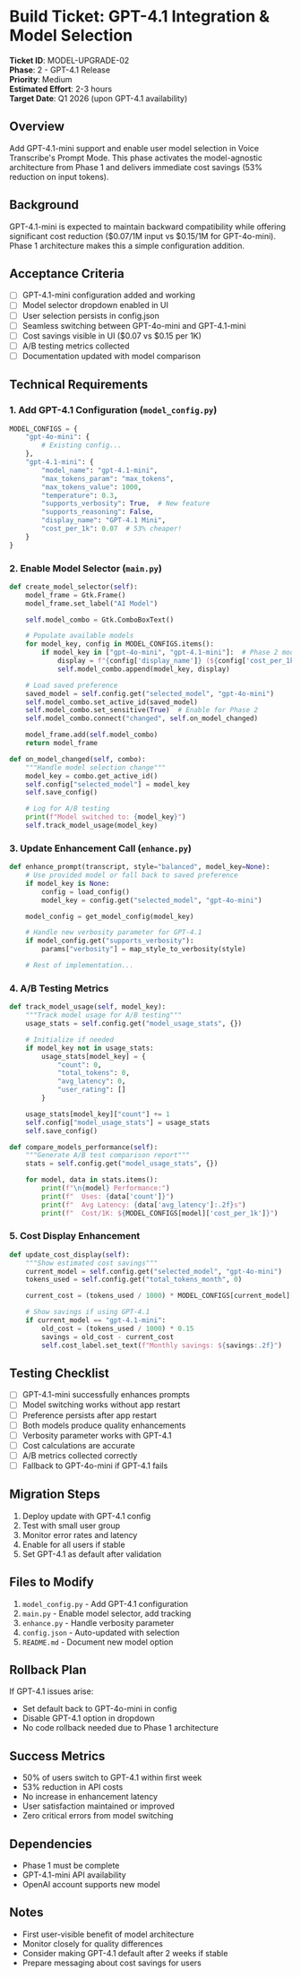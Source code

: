 # Build Ticket: GPT-4.1 Integration & Model Selection

**Ticket ID**: MODEL-UPGRADE-02  
**Phase**: 2 - GPT-4.1 Release  
**Priority**: Medium  
**Estimated Effort**: 2-3 hours  
**Target Date**: Q1 2026 (upon GPT-4.1 availability)

## Overview

Add GPT-4.1-mini support and enable user model selection in Voice Transcribe's Prompt Mode. This phase activates the model-agnostic architecture from Phase 1 and delivers immediate cost savings (53% reduction on input tokens).

## Background

GPT-4.1-mini is expected to maintain backward compatibility while offering significant cost reduction ($0.07/1M input vs $0.15/1M for GPT-4o-mini). Phase 1 architecture makes this a simple configuration addition.

## Acceptance Criteria

- [ ] GPT-4.1-mini configuration added and working
- [ ] Model selector dropdown enabled in UI
- [ ] User selection persists in config.json
- [ ] Seamless switching between GPT-4o-mini and GPT-4.1-mini
- [ ] Cost savings visible in UI ($0.07 vs $0.15 per 1K)
- [ ] A/B testing metrics collected
- [ ] Documentation updated with model comparison

## Technical Requirements

### 1. Add GPT-4.1 Configuration (`model_config.py`)

```python
MODEL_CONFIGS = {
    "gpt-4o-mini": {
        # Existing config...
    },
    "gpt-4.1-mini": {
        "model_name": "gpt-4.1-mini",
        "max_tokens_param": "max_tokens",
        "max_tokens_value": 1000,
        "temperature": 0.3,
        "supports_verbosity": True,  # New feature
        "supports_reasoning": False,
        "display_name": "GPT-4.1 Mini",
        "cost_per_1k": 0.07  # 53% cheaper!
    }
}
```

### 2. Enable Model Selector (`main.py`)

```python
def create_model_selector(self):
    model_frame = Gtk.Frame()
    model_frame.set_label("AI Model")

    self.model_combo = Gtk.ComboBoxText()

    # Populate available models
    for model_key, config in MODEL_CONFIGS.items():
        if model_key in ["gpt-4o-mini", "gpt-4.1-mini"]:  # Phase 2 models
            display = f"{config['display_name']} (${config['cost_per_1k']}/1K)"
            self.model_combo.append(model_key, display)

    # Load saved preference
    saved_model = self.config.get("selected_model", "gpt-4o-mini")
    self.model_combo.set_active_id(saved_model)
    self.model_combo.set_sensitive(True)  # Enable for Phase 2
    self.model_combo.connect("changed", self.on_model_changed)

    model_frame.add(self.model_combo)
    return model_frame

def on_model_changed(self, combo):
    """Handle model selection change"""
    model_key = combo.get_active_id()
    self.config["selected_model"] = model_key
    self.save_config()

    # Log for A/B testing
    print(f"Model switched to: {model_key}")
    self.track_model_usage(model_key)
```

### 3. Update Enhancement Call (`enhance.py`)

```python
def enhance_prompt(transcript, style="balanced", model_key=None):
    # Use provided model or fall back to saved preference
    if model_key is None:
        config = load_config()
        model_key = config.get("selected_model", "gpt-4o-mini")

    model_config = get_model_config(model_key)

    # Handle new verbosity parameter for GPT-4.1
    if model_config.get("supports_verbosity"):
        params["verbosity"] = map_style_to_verbosity(style)

    # Rest of implementation...
```

### 4. A/B Testing Metrics

```python
def track_model_usage(self, model_key):
    """Track model usage for A/B testing"""
    usage_stats = self.config.get("model_usage_stats", {})

    # Initialize if needed
    if model_key not in usage_stats:
        usage_stats[model_key] = {
            "count": 0,
            "total_tokens": 0,
            "avg_latency": 0,
            "user_rating": []
        }

    usage_stats[model_key]["count"] += 1
    self.config["model_usage_stats"] = usage_stats
    self.save_config()

def compare_models_performance(self):
    """Generate A/B test comparison report"""
    stats = self.config.get("model_usage_stats", {})

    for model, data in stats.items():
        print(f"\n{model} Performance:")
        print(f"  Uses: {data['count']}")
        print(f"  Avg Latency: {data['avg_latency']:.2f}s")
        print(f"  Cost/1K: ${MODEL_CONFIGS[model]['cost_per_1k']}")
```

### 5. Cost Display Enhancement

```python
def update_cost_display(self):
    """Show estimated cost savings"""
    current_model = self.config.get("selected_model", "gpt-4o-mini")
    tokens_used = self.config.get("total_tokens_month", 0)

    current_cost = (tokens_used / 1000) * MODEL_CONFIGS[current_model]["cost_per_1k"]

    # Show savings if using GPT-4.1
    if current_model == "gpt-4.1-mini":
        old_cost = (tokens_used / 1000) * 0.15
        savings = old_cost - current_cost
        self.cost_label.set_text(f"Monthly savings: ${savings:.2f}")
```

## Testing Checklist

- [ ] GPT-4.1-mini successfully enhances prompts
- [ ] Model switching works without app restart
- [ ] Preference persists after app restart
- [ ] Both models produce quality enhancements
- [ ] Verbosity parameter works with GPT-4.1
- [ ] Cost calculations are accurate
- [ ] A/B metrics collected correctly
- [ ] Fallback to GPT-4o-mini if GPT-4.1 fails

## Migration Steps

1. Deploy update with GPT-4.1 config
2. Test with small user group
3. Monitor error rates and latency
4. Enable for all users if stable
5. Set GPT-4.1 as default after validation

## Files to Modify

1. `model_config.py` - Add GPT-4.1 configuration
2. `main.py` - Enable model selector, add tracking
3. `enhance.py` - Handle verbosity parameter
4. `config.json` - Auto-updated with selection
5. `README.md` - Document new model option

## Rollback Plan

If GPT-4.1 issues arise:

- Set default back to GPT-4o-mini in config
- Disable GPT-4.1 option in dropdown
- No code rollback needed due to Phase 1 architecture

## Success Metrics

- 50% of users switch to GPT-4.1 within first week
- 53% reduction in API costs
- No increase in enhancement latency
- User satisfaction maintained or improved
- Zero critical errors from model switching

## Dependencies

- Phase 1 must be complete
- GPT-4.1-mini API availability
- OpenAI account supports new model

## Notes

- First user-visible benefit of model architecture
- Monitor closely for quality differences
- Consider making GPT-4.1 default after 2 weeks if stable
- Prepare messaging about cost savings for users
